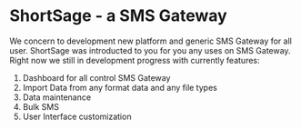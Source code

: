 # ShortSage - a SMS Gateway
We concern to development new platform and generic SMS Gateway for all user. ShortSage was introducted to you for you any uses on SMS Gateway. Right now we still in development progress with currently features:
<ol>
<li>Dashboard for all control SMS Gateway</li>
<li>Import Data from any format data and any file types</li>
<li>Data maintenance</li>
<li>Bulk SMS</li>
<li>User Interface customization</li>
</ol>
